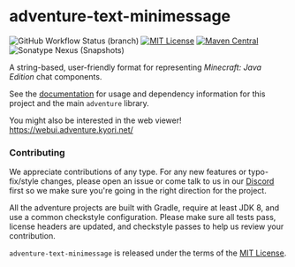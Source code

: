 # adventure-text-minimessage

![GitHub Workflow Status (branch)](https://img.shields.io/github/workflow/status/KyoriPowered/adventure-text-minimessage/build/master) [![MIT License](https://img.shields.io/badge/license-MIT-blue)](license.txt) [![Maven Central](https://img.shields.io/maven-central/v/net.kyori/adventure-text-minimessage?label=stable)](https://search.maven.org/search?q=g:net.kyori%20AND%20a:adventure*) ![Sonatype Nexus (Snapshots)](https://img.shields.io/nexus/s/net.kyori/adventure-text-minimessage?label=dev&server=https%3A%2F%2Foss.sonatype.org)

A string-based, user-friendly format for representing *Minecraft: Java Edition* chat components.

See the [documentation](https://docs.adventure.kyori.net/minimessage.html) for usage and dependency information for this project and the main `adventure` library.

You might also be interested in the web viewer! https://webui.adventure.kyori.net/

### Contributing

We appreciate contributions of any type. For any new features or typo-fix/style changes, please open an issue or come talk to us in our [Discord] first so we make sure you're going in the right direction for the project.

All the adventure projects are built with Gradle, require at least JDK 8, and use a common checkstyle configuration. Please make sure all tests pass, license headers are updated, and checkstyle passes to help us review your contribution.

`adventure-text-minimessage` is released under the terms of the [MIT License](license.txt).

[Discord]: https://discord.gg/MMfhJ8F
